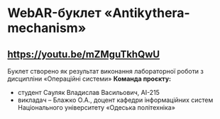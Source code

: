 # WebAR-буклет «Antikythera-mechanism»
## https://youtu.be/mZMguTkhQwU
Буклет створено як результат виконання лабораторної роботи з дисципліни
«Операційні системи»
**Команда проєкту:**
- студент Сауляк Владислав Васильович, АІ-215
- викладач – Блажко О.А., доцент кафедри інформаційних систем Національного
університету «Одеська політехніка»

